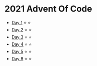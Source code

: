 # 2021 Advent Of Code

* [Day 1](https://adventofcode.com/2021/day/1) ⭐️ ⭐️
* [Day 2](https://adventofcode.com/2021/day/2) ⭐️ ⭐️
* [Day 3](https://adventofcode.com/2021/day/3) ⭐️ ⭐️
* [Day 4](https://adventofcode.com/2021/day/4) ⭐️ ⭐️
* [Day 5](https://adventofcode.com/2021/day/5) ⭐️ ⭐️
* [Day 6](https://adventofcode.com/2021/day/6) ⭐️ ⭐️
